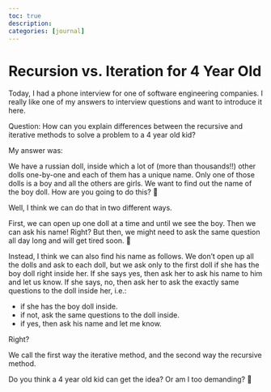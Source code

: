 ```yaml
---
toc: true
description:
categories: [journal]
---
```

# Recursion vs. Iteration for 4 Year Old

Today, I had a phone interview for one of software engineering companies. I really like one of my answers to interview questions and want to introduce it here.

Question: How can you explain differences between the recursive and iterative methods to solve a problem to a 4 year old kid?

My answer was:

We have a russian doll, inside which a lot of (more than thousands!!) other dolls one-by-one and each of them has a unique name. Only one of those dolls is a boy and all the others are girls. We want to find out the name of the boy doll. How are you going to do this? 🙂

Well, I think we can do that in two different ways.

First, we can open up one doll at a time and until we see the boy. Then we can ask his name! Right? But then, we might need to ask the same question all day long and will get tired soon. 🙁

Instead, I think we can also find his name as follows. We don’t open up all the dolls and ask to each doll, but we ask only to the first doll if she has the boy doll right inside her. If she says yes, then ask her to ask his name to him and let us know. If she says, no, then ask her to ask the exactly same questions to the doll inside her, i.e.:

* if she has the boy doll inside.
* if not, ask the same questions to the doll inside.
* if yes, then ask his name and let me know.

Right?

We call the first way the iterative method, and the second way the recursive method.

Do you think a 4 year old kid can get the idea?
Or am I too demanding? 🙂